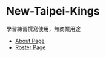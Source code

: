 # New-Taipei-Kings
學習練習撰寫使用，無商業用途
- [About Page](https://jim255060.github.io/New-Taipei-Kings/about.html)
- [Roster Page](https://jim255060.github.io/New-Taipei-Kings/roster.html)
